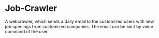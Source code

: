 # Job-Crawler
A webcrawler, which sends a daily email to the customized users with new job openings from customized companies. The email can be sent by voice command of the user.

